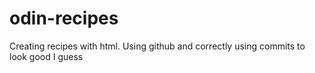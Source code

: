 # odin-recipes

Creating recipes with html. Using github and correctly using commits to look good I guess